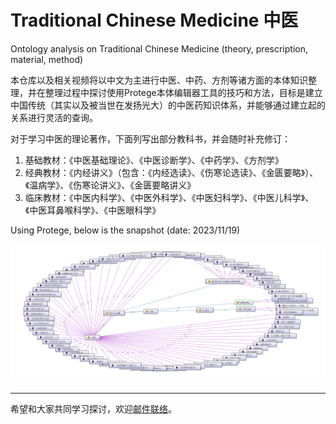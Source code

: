 # Traditional Chinese Medicine 中医

Ontology analysis on Traditional Chinese Medicine (theory, prescription, material, method)

本仓库以及相关视频将以中文为主进行中医、中药、方剂等诸方面的本体知识整理，并在整理过程中探讨使用Protege本体编辑器工具的技巧和方法，目标是建立中国传统（其实以及被当世在发扬光大）的中医药知识体系，并能够通过建立起的关系进行灵活的查询。

对于学习中医的理论著作，下面列写出部分教科书，并会随时补充修订：

1. 基础教材：《中医基础理论》、《中医诊断学》、《中药学》、《方剂学》
2. 经典教材：《内经讲义》（包含：《内经选读》、《伤寒论选读》、《金匮要略》）、《温病学》、《伤寒论讲义》、《金匮要略讲义》
3. 临床教材：《中医内科学》、《中医外科学》、《中医妇科学》、《中医儿科学》、《中医耳鼻喉科学》、《中医眼科学》

Using Protege, below is the snapshot (date: 2023/11/19)

![snapshot](/img/cn_med_ontology_export.png)

---

希望和大家共同学习探讨，欢迎[邮件联络](mailto:xiaoqizhao@outlook.com)。